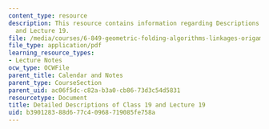 ```yaml
---
content_type: resource
description: This resource contains information regarding Descriptions of Class 19
  and Lecture 19.
file: /media/courses/6-849-geometric-folding-algorithms-linkages-origami-polyhedra-fall-2012/b390128388d677c40968719085fe758a_MIT6_849F12_desc19.pdf
file_type: application/pdf
learning_resource_types:
- Lecture Notes
ocw_type: OCWFile
parent_title: Calendar and Notes
parent_type: CourseSection
parent_uid: ac06f5dc-c82a-b3a0-cb86-73d3c54d5831
resourcetype: Document
title: Detailed Descriptions of Class 19 and Lecture 19
uid: b3901283-88d6-77c4-0968-719085fe758a
---
```

